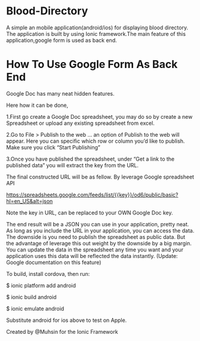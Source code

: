# Blood-Directory

A simple an mobile application(android/ios) for displaying blood directory.
The application is built by using Ionic framework.The main feature of this application,google form is used as back end.

# How To Use Google Form As Back End

Google Doc has many neat hidden features.

Here how it can be done,

1.First go create a Google Doc spreadsheet, you may do so by create a new Spreadsheet or upload any existing spreadsheet from excel.

2.Go to File > Publish to the web …  an option of Publish to the web will appear. Here you can specific which row or column you’d like to publish. Make sure you click “Start Publishing”

3.Once you have published the spreadsheet, under “Get a link to the published data” you will extract the key from the URL.

The final constructed URL will be as fellow. By leverage Google spreadsheet API

https://spreadsheets.google.com/feeds/list/{{key}}/od6/public/basic?hl=en_US&alt=json

Note the key in URL, can be replaced to your OWN Google Doc key. 

The end result will be a JSON you can use in your application, pretty neat. As long as you include the URL in your application, you can access the data. The downside is you need to publish the spreadsheet as public data. But the advantage of leverage this out weight by the downside by a big margin. You can update the data in the spreadsheet any time you want and your application uses this data will be reflected the data instantly. (Update: Google documentation on this feature)

To build, install cordova, then run:

$ ionic platform add android

$ ionic build android

$ ionic emulate android

Substitute android for ios above to test on Apple.



Created by @Muhsin for the Ionic Framework
